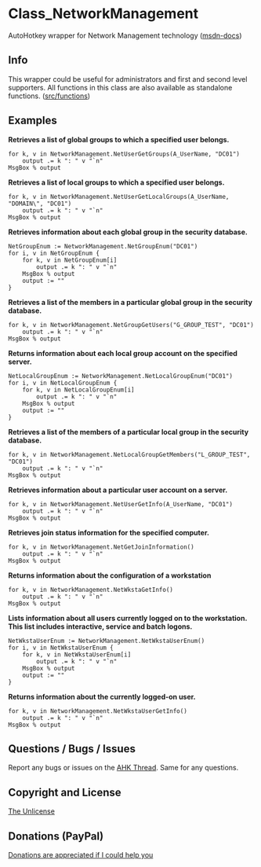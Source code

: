 # Class_NetworkManagement
 AutoHotkey wrapper for Network Management technology ([msdn-docs](https://docs.microsoft.com/en-us/windows/win32/netmgmt/network-management))


## Info
This wrapper could be useful for administrators and first and second level supporters.
All functions in this class are also available as standalone functions. ([src/functions](src/functions))


## Examples

**Retrieves a list of global groups to which a specified user belongs.**
```AutoHotkey
for k, v in NetworkManagement.NetUserGetGroups(A_UserName, "DC01")
	output .= k ": " v "`n"
MsgBox % output
```

**Retrieves a list of local groups to which a specified user belongs.**
```AutoHotkey
for k, v in NetworkManagement.NetUserGetLocalGroups(A_UserName, "DOMAIN\", "DC01")
	output .= k ": " v "`n"
MsgBox % output
```

**Retrieves information about each global group in the security database.**
```AutoHotkey
NetGroupEnum := NetworkManagement.NetGroupEnum("DC01")
for i, v in NetGroupEnum {
	for k, v in NetGroupEnum[i]
		output .= k ": " v "`n"
	MsgBox % output
	output := ""
}
```

**Retrieves a list of the members in a particular global group in the security database.**
```AutoHotkey
for k, v in NetworkManagement.NetGroupGetUsers("G_GROUP_TEST", "DC01")
	output .= k ": " v "`n"
MsgBox % output
```

**Returns information about each local group account on the specified server.**
```AutoHotkey
NetLocalGroupEnum := NetworkManagement.NetLocalGroupEnum("DC01")
for i, v in NetLocalGroupEnum {
	for k, v in NetLocalGroupEnum[i]
		output .= k ": " v "`n"
	MsgBox % output
	output := ""
}
```

**Retrieves a list of the members of a particular local group in the security database.**
```AutoHotkey
for k, v in NetworkManagement.NetLocalGroupGetMembers("L_GROUP_TEST", "DC01")
	output .= k ": " v "`n"
MsgBox % output
```

**Retrieves information about a particular user account on a server.**
```AutoHotkey
for k, v in NetworkManagement.NetUserGetInfo(A_UserName, "DC01")
	output .= k ": " v "`n"
MsgBox % output
```

**Retrieves join status information for the specified computer.**
```AutoHotkey
for k, v in NetworkManagement.NetGetJoinInformation()
	output .= k ": " v "`n"
MsgBox % output
```

**Returns information about the configuration of a workstation**
```AutoHotkey
for k, v in NetworkManagement.NetWkstaGetInfo()
	output .= k ": " v "`n"
MsgBox % output
```

**Lists information about all users currently logged on to the workstation. This list includes interactive, service and batch logons.**
```AutoHotkey
NetWkstaUserEnum := NetworkManagement.NetWkstaUserEnum()
for i, v in NetWkstaUserEnum {
	for k, v in NetWkstaUserEnum[i]
		output .= k ": " v "`n"
	MsgBox % output
	output := ""
}
```

**Returns information about the currently logged-on user.**
```AutoHotkey
for k, v in NetworkManagement.NetWkstaUserGetInfo()
	output .= k ": " v "`n"
MsgBox % output
```


## Questions / Bugs / Issues
Report any bugs or issues on the [AHK Thread](https://www.autohotkey.com/boards/viewtopic.php?f=6&t=80382). Same for any questions.


## Copyright and License
[The Unlicense](LICENSE)


## Donations (PayPal)
[Donations are appreciated if I could help you](https://www.paypal.me/smithz)